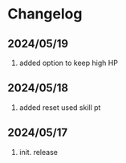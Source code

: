 # Changelog

## 2024/05/19
1. added option to keep high HP  

## 2024/05/18
1. added reset used skill pt  

## 2024/05/17
1. init. release  


